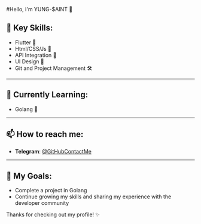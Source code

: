 #Hello, i'm YUNG-$AINT 👋

## 🚀 Key Skills: 
 - Flutter 📱
 - Html/CSS/Js 🔗
 - API Integration 🔌
 - UI Design 🎨
 - Git and Project Management 🛠

---

## 📖 Currently Learning:

  - Golang 🔧

---

## 📫 How to reach me:
 - **Telegram**: [@GitHubContactMe](https://t.me/GitHubContactMe)

---

## 🎯 My Goals:
- Complete a project in Golang
- Continue growing my skills and sharing my experience with the developer community


Thanks for checking out my profile! ✨
